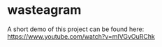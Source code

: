 # wasteagram

A short demo of this project can be found here:
https://www.youtube.com/watch?v=mIVGvOuRChk
